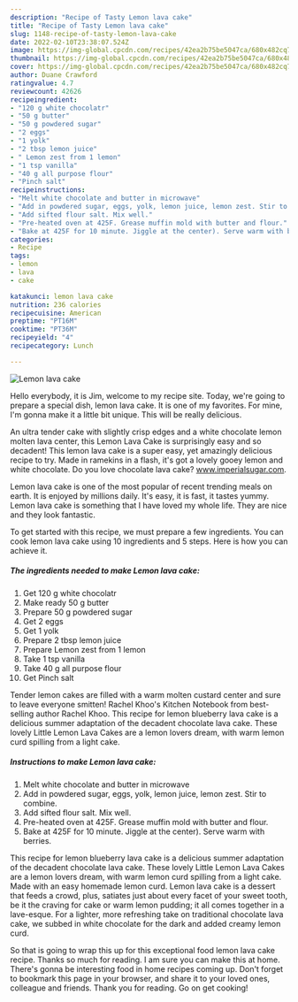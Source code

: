 ```yaml
---
description: "Recipe of Tasty Lemon lava cake"
title: "Recipe of Tasty Lemon lava cake"
slug: 1148-recipe-of-tasty-lemon-lava-cake
date: 2022-02-10T23:38:07.524Z
image: https://img-global.cpcdn.com/recipes/42ea2b75be5047ca/680x482cq70/lemon-lava-cake-recipe-main-photo.jpg
thumbnail: https://img-global.cpcdn.com/recipes/42ea2b75be5047ca/680x482cq70/lemon-lava-cake-recipe-main-photo.jpg
cover: https://img-global.cpcdn.com/recipes/42ea2b75be5047ca/680x482cq70/lemon-lava-cake-recipe-main-photo.jpg
author: Duane Crawford
ratingvalue: 4.7
reviewcount: 42626
recipeingredient:
- "120 g white chocolatr"
- "50 g butter"
- "50 g powdered sugar"
- "2 eggs"
- "1 yolk"
- "2 tbsp lemon juice"
- " Lemon zest from 1 lemon"
- "1 tsp vanilla"
- "40 g all purpose flour"
- "Pinch salt"
recipeinstructions:
- "Melt white chocolate and butter in microwave"
- "Add in powdered sugar, eggs, yolk, lemon juice, lemon zest. Stir to combine."
- "Add sifted flour salt. Mix well."
- "Pre-heated oven at 425F. Grease muffin mold with butter and flour."
- "Bake at 425F for 10 minute. Jiggle at the center). Serve warm with berries."
categories:
- Recipe
tags:
- lemon
- lava
- cake

katakunci: lemon lava cake 
nutrition: 236 calories
recipecuisine: American
preptime: "PT16M"
cooktime: "PT36M"
recipeyield: "4"
recipecategory: Lunch

---
```



![Lemon lava cake](https://img-global.cpcdn.com/recipes/42ea2b75be5047ca/680x482cq70/lemon-lava-cake-recipe-main-photo.jpg)

Hello everybody, it is Jim, welcome to my recipe site. Today, we're going to prepare a special dish, lemon lava cake. It is one of my favorites. For mine, I'm gonna make it a little bit unique. This will be really delicious.

An ultra tender cake with slightly crisp edges and a white chocolate lemon molten lava center, this Lemon Lava Cake is surprisingly easy and so decadent! This lemon lava cake is a super easy, yet amazingly delicious recipe to try. Made in ramekins in a flash, it&#39;s got a lovely gooey lemon and white chocolate. Do you love chocolate lava cake? www.imperialsugar.com.

Lemon lava cake is one of the most popular of recent trending meals on earth. It is enjoyed by millions daily. It's easy, it is fast, it tastes yummy. Lemon lava cake is something that I have loved my whole life. They are nice and they look fantastic.


To get started with this recipe, we must prepare a few ingredients. You can cook lemon lava cake using 10 ingredients and 5 steps. Here is how you can achieve it.

<!--inarticleads1-->

##### The ingredients needed to make Lemon lava cake:

1. Get 120 g white chocolatr
1. Make ready 50 g butter
1. Prepare 50 g powdered sugar
1. Get 2 eggs
1. Get 1 yolk
1. Prepare 2 tbsp lemon juice
1. Prepare  Lemon zest from 1 lemon
1. Take 1 tsp vanilla
1. Take 40 g all purpose flour
1. Get Pinch salt


Tender lemon cakes are filled with a warm molten custard center and sure to leave everyone smitten! Rachel Khoo&#39;s Kitchen Notebook from best-selling author Rachel Khoo. This recipe for lemon blueberry lava cake is a delicious summer adaptation of the decadent chocolate lava cake. These lovely Little Lemon Lava Cakes are a lemon lovers dream, with warm lemon curd spilling from a light cake. 

<!--inarticleads2-->

##### Instructions to make Lemon lava cake:

1. Melt white chocolate and butter in microwave
1. Add in powdered sugar, eggs, yolk, lemon juice, lemon zest. Stir to combine.
1. Add sifted flour salt. Mix well.
1. Pre-heated oven at 425F. Grease muffin mold with butter and flour.
1. Bake at 425F for 10 minute. Jiggle at the center). Serve warm with berries.


This recipe for lemon blueberry lava cake is a delicious summer adaptation of the decadent chocolate lava cake. These lovely Little Lemon Lava Cakes are a lemon lovers dream, with warm lemon curd spilling from a light cake. Made with an easy homemade lemon curd. Lemon lava cake is a dessert that feeds a crowd, plus, satiates just about every facet of your sweet tooth, be it the craving for cake or warm lemon pudding; it all comes together in a lave-esque. For a lighter, more refreshing take on traditional chocolate lava cake, we subbed in white chocolate for the dark and added creamy lemon curd. 

So that is going to wrap this up for this exceptional food lemon lava cake recipe. Thanks so much for reading. I am sure you can make this at home. There's gonna be interesting food in home recipes coming up. Don't forget to bookmark this page in your browser, and share it to your loved ones, colleague and friends. Thank you for reading. Go on get cooking!
